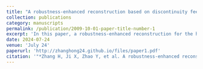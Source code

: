 ```yaml
---
title: "A robustness-enhanced reconstruction based on discontinuity feedback factor for high-order finite volume scheme"
collection: publications
category: manuscripts
permalink: /publication/2009-10-01-paper-title-number-1
excerpt: 'In this paper, a robustness-enhanced reconstruction for the high-order finite volume scheme is constructed on the 2-D structured mesh, and both the high-order gas-kinetic scheme and the Lax-Friedrichs flux solver are considered to verify the effectiveness of this algorithm. The strategy of the successful weighted essentially non-oscillatory (WENO) reconstruction is adopted to select the smooth sub-stencils. However, there are cases where strong discontinuities exist in all sub-stencils of the WENO reconstruction, weakening its robustness. To improve the robustness of the algorithm in discontinuous regions in two-dimensional space, the hybrid reconstruction based on a combination of discontinuity feedback factor (Ji et al. in Int. J. Comput. Fluid Dyn. 35:485–509, 2021) and WENO reconstruction is developed to deal with the possible discontinuities. Numerical results from smooth to extreme cases have been presented, which validates that the new finite volume scheme is effective for robustness enhancement while maintaining high resolution compared with the WENO scheme.'
date: 2024-07-24
venue: 'July 24'
paperurl: 'http://zhanghong24.github.io/files/paper1.pdf'
citation: '"*Zhang H, Ji X, Zhao Y, et al. A robustness-enhanced reconstruction based on discontinuity feedback factor for high-order finite volume scheme[J]. Journal of Scientific Computing, 2024, 101(1): 20.*"'
---
```

